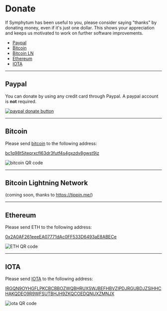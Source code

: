 # Donate
If Symphytum has been useful to you, please consider saying "thanks" by donating money, even if it's just one dollar. This shows your appreciation and keeps us motivated to work on further software improvements.

* [Paypal](#paypal)
* [Bitcoin](#bitcoin)
* [Bitcoin LN](#bitcoin-lightning-network)
* [Ethereum](#ethereum)
* [IOTA](#iota)

---

## Paypal
You can donate by using any credit card through Paypal. A paypal account is **not** required.

[![paypal donate button](https://www.paypalobjects.com/en_US/DK/i/btn/btn_donateCC_LG.gif)](https://www.paypal.com/cgi-bin/webscr?cmd=_s-xclick&hosted_button_id=PQZSXEYYXBR3W&source=url)

---

## Bitcoin
Please send [bitcoin](https://bitcoin.org) to the following address:

[bc1q98t5jteqrxcfl63dr3futf4s4gxzdv8gwst9jz](https://blockstream.info/address/bc1q98t5jteqrxcfl63dr3futf4s4gxzdv8gwst9jz)

![bitcoin QR code](https://raw.githubusercontent.com/giowck/symphytum/master/stuff/donation-resources/bitcoin_qr.png)


---

## Bitcoin Lightning Network
(coming soon, thanks to https://tippin.me/)


---

## Ethereum
Please send ETH to the following address:

[0x2A0AF261eeeEA07771dAc0FF533D6493aE8ABECe](https://etherscan.io/address/0x2A0AF261eeeEA07771dAc0FF533D6493aE8ABECe)

![ETH QR code](https://raw.githubusercontent.com/giowck/symphytum/master/stuff/donation-resources/ethereum_qr.png)


---

## IOTA
Please send [IOTA](https://www.iota.org/) to the following address:

[IRGQN9OYHGFLPKCBCBBOZWQBHRUXSWJBEFHBVZIPDJRGUBDJZSIHHCHAKQDEO9R9WFSUTBHJH9ZKQCOEDQNUXZMNJX](https://thetangle.org/address/IRGQN9OYHGFLPKCBCBBOZWQBHRUXSWJBEFHBVZIPDJRGUBDJZSIHHCHAKQDEO9R9WFSUTBHJH9ZKQCOEDQNUXZMNJX)

![iota QR code](https://raw.githubusercontent.com/giowck/symphytum/master/stuff/donation-resources/iota_qr.png)
